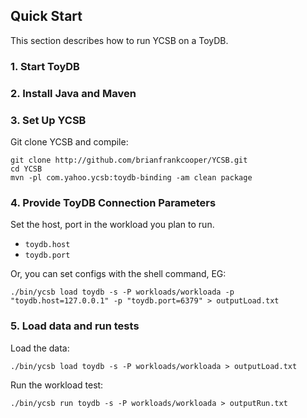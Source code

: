 <!--
Copyright (c) 2014 - 2015 YCSB contributors. All rights reserved.

Licensed under the Apache License, Version 2.0 (the "License"); you
may not use this file except in compliance with the License. You
may obtain a copy of the License at

http://www.apache.org/licenses/LICENSE-2.0

Unless required by applicable law or agreed to in writing, software
distributed under the License is distributed on an "AS IS" BASIS,
WITHOUT WARRANTIES OR CONDITIONS OF ANY KIND, either express or
implied. See the License for the specific language governing
permissions and limitations under the License. See accompanying
LICENSE file.
-->

## Quick Start

This section describes how to run YCSB on a ToyDB. 

### 1. Start ToyDB

### 2. Install Java and Maven

### 3. Set Up YCSB

Git clone YCSB and compile:

    git clone http://github.com/brianfrankcooper/YCSB.git
    cd YCSB
    mvn -pl com.yahoo.ycsb:toydb-binding -am clean package

### 4. Provide ToyDB Connection Parameters
    
Set the host, port in the workload you plan to run.

- `toydb.host`
- `toydb.port`

Or, you can set configs with the shell command, EG:

    ./bin/ycsb load toydb -s -P workloads/workloada -p "toydb.host=127.0.0.1" -p "toydb.port=6379" > outputLoad.txt

### 5. Load data and run tests

Load the data:

    ./bin/ycsb load toydb -s -P workloads/workloada > outputLoad.txt

Run the workload test:

    ./bin/ycsb run toydb -s -P workloads/workloada > outputRun.txt

